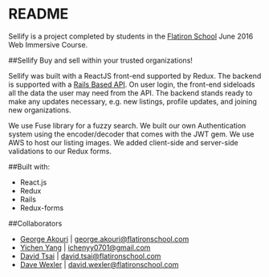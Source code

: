 # README
Sellify is a project completed by students in the [Flatiron School](https://flatironschool.com/) June 2016 Web Immersive Course.

##Sellify
Buy and sell within your trusted organizations!

Sellify was built with a ReactJS front-end supported by Redux. The backend is supported with a [Rails Based API](https://github.com/greatermeans/sellify-api). On user login, the front-end sideloads all the data the user may need from the API. The backend stands ready to make any updates necessary, e.g. new listings, profile updates, and joining new organizations.

We use Fuse library for a fuzzy search. We built our own Authentication system using the encoder/decoder that comes with the JWT gem. We use AWS to host our listing images. We added client-side and server-side validations to our Redux forms.

##Built with:
* React.js
* Redux
* Rails
* Redux-forms

##Collaborators
* [George Akouri](https://github.com/greatermeans/) | george.akouri@flatironschool.com
* [Yichen Yang](https://github.com/yicheny001/) | ichenyy0701@gmail.com
* [David Tsai](https://github.com/davidtsai130/) | david.tsai@flatironschool.com
* [Dave Wexler](https://github.com/DaveWexler/) | david.wexler@flatironschool.com
